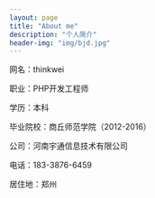 ```yaml
---
layout: page
title: "About me"
description: "个人简介"
header-img: "img/bjd.jpg"
---
```


网名：thinkwei

职业：PHP开发工程师

学历：本科

毕业院校：商丘师范学院（2012-2016）

公司：河南宇通信息技术有限公司

电话：183-3876-6459

居住地：郑州







